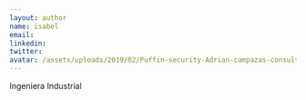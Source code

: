 ```yaml
---
layout: author
name: isabel
email: 
linkedin: 
twitter: 
avatar: /assets/uploads/2019/02/Puffin-security-Adrian-campazas-consultor-ciberseguridad-hacking-etico.jpg
---
```


Ingeniera Industrial 


